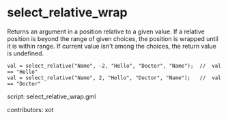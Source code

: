 select_relative_wrap
====================

Returns an argument in a position relative to a given value.
If a relative position is beyond the range of given choices,
the position is wrapped until it is within range. If current
value isn't among the choices, the return value is undefined.

    val = select_relative("Name", -2, "Hello", "Doctor", "Name");  //  val == "Hello"
    val = select_relative("Name", 2, "Hello", "Doctor", "Name");   //  val == "Doctor"

script: select_relative_wrap.gml

contributors: xot
